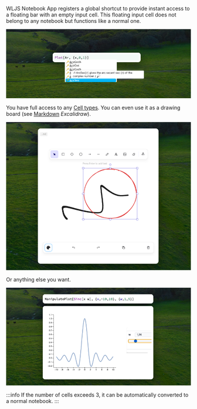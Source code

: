 WLJS Notebook App registers a global shortcut to provide instant access to a floating bar with an empty input cell. This floating input cell does not belong to any notebook but functions like a normal one.

![](./../../Screenshot%202024-08-25%20at%2016.52.14.png)

You have full access to any [Cell types](Cell%20types). You can even use it as a drawing board (see [Markdown](frontend/Cell%20types/Markdown.md) *Excalidraw*).

![](./../../Screenshot%202024-08-25%20at%2017.04.34.png)

Or anything else you want.

![](./../../Screenshot%202024-08-25%20at%2017.03.18.png)

:::info
If the number of cells exceeds 3, it can be automatically converted to a normal notebook.
:::
